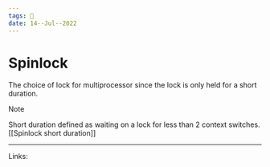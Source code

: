 ```yaml
---
tags: 🌱
date: 14--Jul--2022
---
```


# Spinlock

The choice of lock for multiprocessor since the lock is only held for a short duration.

>[!note]
>Short duration defined as waiting on a lock for less than 2 context switches. [[Spinlock short duration]]

---
Links: 